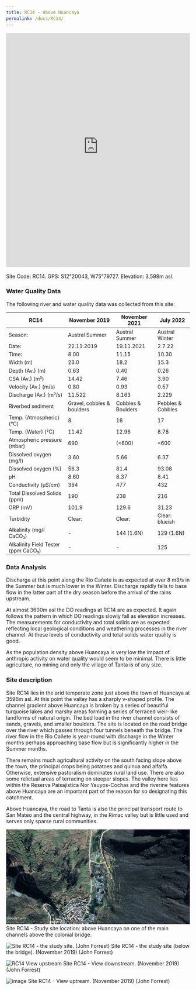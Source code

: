 ```yaml
---
title: RC14 - Above Huancaya
permalink: /docs/RC14/
---
```


<iframe width="100%" height="640" allowfullscreen style="border-style:none;" src="https://cavep-undc-hosting.netlify.com/sites/RC14/app-files/"></iframe>

Site Code: RC14.  GPS: S12°20043, W75°79727. Elevation: 3,598m asl.


### Water Quality Data

The following river and water quality data was collected from this site:

|     RC14                                   |     November 2019                 |     November 2021         |     July 2022                         |
|--------------------------------------------|-----------------------------------|---------------------------|---------------------------------------|
|     Season:                                |     Austral Summer                |     Austral Summer        |     Austral Winter                    |
|     Date:                                  |     22.11.2019                    |     19.11.2021            |     2.7.22                            |
|     Time:                                  |     8.00                          |     11.15                 |     10.30                             |
|     Width (m)                              |     23.0                          |     18.2                  |     15.3                              |
|     Depth (Av.) (m)                        |     0.63                          |     0.40                  |     0.26                              |
|     CSA (Av.) (m²)                         |     14.42                         |     7.46                  |     3.90                              |
|     Velocity (Av.) (m/s)                   |     0.80                          |     0.93                  |     0.57                              |
|     Discharge (Av.) (m³/s)                 |     11.522                        |     8.163                 |     2.229                             |
|     Riverbed sediment                      |     Gravel, cobbles & boulders    |     Cobbles & Boulders    |     Pebbles & Cobbles                 |
|     Temp. (Atmospheric) (°C)               |     8                             |     16                    |     17                                |
|     Temp. (Water) (°C)                     |     11.42                         |     12.96                 |     8.78                              |
|     Atmospheric pressure (mbar)            |     690                           |     (<600)                |     <600                              |
|     Dissolved oxygen (mg/l)                |     3.60                          |     5.66                  |     6.37                              |
|     Dissolved oxygen (%)                   |     56.3                          |     81.4                  |     93.08                             |
|     pH                                     |     8.60                          |     8.37                  |     8.41                              |
|     Conductivity (µS/cm)                   |     384                           |     477                   |     432                               |
|     Total Dissolved Solids (ppm)           |     190                           |     238                   |     216                               |
|     ORP (mV)                               |     101.9                         |     129.6                 |     31.23                             |
|     Turbidity                              |     Clear:                        |     Clear:                |     Clear: blueish                    |
|     Alkalinity (mg/l CaCO₃)                |     -                             |     144 (1.6N)            |     129 (1.6N)                        |
|     Alkalinity Field Tester (ppm CaCO₃)    |     -                             |     -                     |     125                               |



### Data Analysis
Discharge at this point along the Rio Cañete is as expected at over 8 m3/s in the Summer but is much lower in the Winter. Discharge rapidly falls to base flow in the latter part of the dry season before the arrival of the rains upstream.                                                                                      

At almost 3600m asl the DO readings at RC14 are as expected. It again follows the pattern in which DO readings slowly fall as elevation increases. The measurements for conductivity and total solids are as expected reflecting local geological conditions and weathering processes in the river channel. At these levels of conductivity and total solids water quality is good. 

As the population density above Huancaya is very low the impact of anthropic activity on water quality would seem to be minimal. There is little agriculture, no mining and only the village of Tanta is of any size.


### Site description
Site RC14 lies in the arid temperate zone just above the town of Huancaya at 3596m asl. At this point the valley has a sharply v-shaped profile. The channel gradient above Huancaya is broken by a series of beautiful turquoise lakes and marshy areas forming a series of terraced weir-like landforms of natural origin. The bed load in the river channel consists of sands, gravels, and smaller boulders. 
The site is located on the road bridge over the river which passes through four tunnels beneath the bridge. The river flow in the Rio Cañete is year-round with discharge in the Winter months perhaps approaching base flow but is significantly higher in the Summer months.

There remains much agricultural activity on the south facing slope above the town, the principal crops being potatoes and quinua and alfalfa. Otherwise, extensive pastoralism dominates rural land use. There are also some relictual areas of terracing on steeper slopes. The valley here lies within the Reserva Paisajistica Nor Yauyos-Cochas and the riverine features above Huancaya are an important part of the reason for so designating this catchment. 

Above Huancaya, the road to Tanta is also the principal transport route to San Mateo and the central highway, in the Rimac valley but is little used and serves only sparse rural communities.


![RC14 View upstream](/assets/SiteDescriptions/RC14/RC14Huancaya.jpg)
Site RC14 - Study site location: above Huancaya on one of the main channels above the colonial bridge.


![Site RC14 - the study site. (John Forrest)](/assets/SiteDescriptions/RC14/RC14Site.jpg)
Site RC14 - the study site (below the bridge).  (November 2019) (John Forrest)


![RC14 View upstream](/assets/SiteDescriptions/RC14/RC14Viewupstream.jpg)
Site RC14 - View downstream.  (November 2019) (John Forrest)


![image](/assets/SiteDescriptions/RC14/RC14Viewdownstream.jpg)
Site RC14 - View uptream.  (November 2019) (John Forrest)

